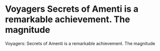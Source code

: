# Voyagers Secrets of Amenti is a remarkable achievement. The magnitude

Voyagers: Secrets of Amenti is a remarkable achievement. The magnitude